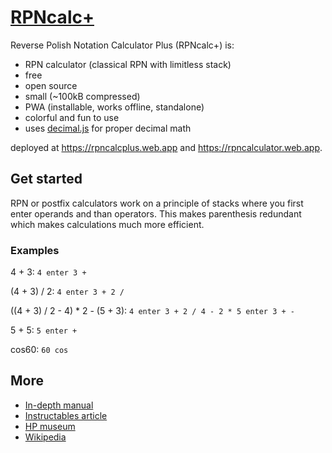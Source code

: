 # [RPNcalc+](https://rpncalcplus.web.app)

Reverse Polish Notation Calculator Plus (RPNcalc+) is:

- RPN calculator (classical RPN with limitless stack)
- free 
- open source 
- small (~100kB compressed)
- PWA (installable, works offline, standalone)
- colorful and fun to use
- uses [decimal.js](https://github.com/MikeMcl/decimal.js) for proper decimal math

deployed at https://rpncalcplus.web.app and https://rpncalculator.web.app.

## Get started

RPN or postfix calculators work on a principle of stacks where you first enter operands and than operators. This makes parenthesis redundant which makes calculations much more efficient.

### Examples

4 + 3: `4 enter 3 +`

(4 + 3) / 2: `4 enter 3 + 2 /`

((4 + 3) / 2 - 4) * 2 - (5 + 3): `4 enter 3 + 2 / 4 - 2 * 5 enter 3 + -`

5 + 5: `5 enter +`

cos60: `60 cos`

## More

- [In-depth manual](https://hansklav.home.xs4all.nl/rpn)
- [Instructables article](https://www.instructables.com/id/How-to-Use-Reverse-Polish-Notation-on-a-Calculator)
- [HP museum](https://www.hpmuseum.org)
- [Wikipedia](https://en.wikipedia.org/wiki/Reverse_Polish_notation)